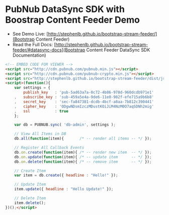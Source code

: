 # PubNub DataSync SDK with Boostrap Content Feeder Demo

 - See Demo Live: [http://stephenlb.github.io/bootstrap-stream-feeder/](Bootstrap Content Feeder)
 - Read the Full Docs: [http://stephenlb.github.io/bootstrap-stream-feeder/#datasync-docs](Bootstrap Content Feeder DataSync SDK Documentation)

```html
<!-- EMBED CODE FOR VIEWER -->
<script src="http://cdn.pubnub.com/pubnub.min.js"></script>
<script src="http://cdn.pubnub.com/pubnub-crypto.min.js"></script>
<script src="http://stephenlb.github.io/bootstrap-stream-feeder/dist/js/pubnub-sync.js"></script>
<script>(function(){
    var settings = {
        publish_key   : 'pub-5ad63a7a-0c72-4b86-978d-960dcdb971e1'
    ,   subscribe_key : 'sub-459a5e4a-9de6-11e0-982f-efe715a9b6b8'
    ,   secret_key    : 'sec-fa847381-dcdb-4bcf-a8aa-7b812c390441'
    ,   cipher_key    : 'ODgwNDsmIzczMDustKOiJiM4NzM0O7aqSDNh2mig'
    ,   ssl           : true
    };

    var db = PUBNUB.sync( 'db-admin', settings );

    // View All Items in DB
    db.all(function(item){       /* -- render all items -- */ });

    // Register All Callback Events
    db.on.create(function(item){ /* -- render new item  -- */ });
    db.on.update(function(item){ /* -- update item      -- */ });
    db.on.delete(function(item){ /* -- remove item      -- */ });

    // Create Item
    var item = db.create({ headline : "Hello!" });

    // Update Item
    item.update({ headline : "Hello Update!" });

    // Delete Item
    item.delete();
})();</script>
```
